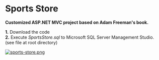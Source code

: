 # Sports Store
**Customized ASP.NET MVC project based on Adam Freeman's book.**

**1.** Download the code  
**2.** Execute *SportsStore.sql* to Microsoft SQL Server Management Studio. (see file at root directory)

[![sports-store.png](https://i.postimg.cc/zGBkFYQR/sports-store.png)](https://i.postimg.cc/zGBkFYQR/sports-store.png)
